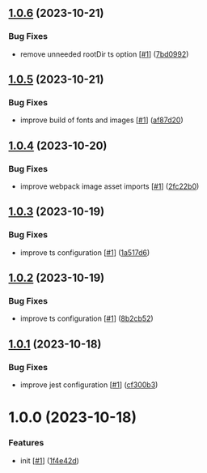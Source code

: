 ## [1.0.6](https://github.com/d3p1/app-ts-template/compare/v1.0.5...v1.0.6) (2023-10-21)


### Bug Fixes

* remove unneeded rootDir ts option [[#1](https://github.com/d3p1/app-ts-template/issues/1)] ([7bd0992](https://github.com/d3p1/app-ts-template/commit/7bd09924ea04039692f3f9589de5e496e306ff0a))

## [1.0.5](https://github.com/d3p1/app-ts-template/compare/v1.0.4...v1.0.5) (2023-10-21)


### Bug Fixes

* improve build of fonts and images [[#1](https://github.com/d3p1/app-ts-template/issues/1)] ([af87d20](https://github.com/d3p1/app-ts-template/commit/af87d208e5b4181eaeb5d28f09cf6661b75d1b0e))

## [1.0.4](https://github.com/d3p1/app-ts-template/compare/v1.0.3...v1.0.4) (2023-10-20)


### Bug Fixes

* improve webpack image asset imports [[#1](https://github.com/d3p1/app-ts-template/issues/1)] ([2fc22b0](https://github.com/d3p1/app-ts-template/commit/2fc22b0eacbbf3f13555ac00581c17a21ce46b3f))

## [1.0.3](https://github.com/d3p1/app-ts-template/compare/v1.0.2...v1.0.3) (2023-10-19)


### Bug Fixes

* improve ts configuration [[#1](https://github.com/d3p1/app-ts-template/issues/1)] ([1a517d6](https://github.com/d3p1/app-ts-template/commit/1a517d6450688c1512dcf375c9b2dd5f5f8df352))

## [1.0.2](https://github.com/d3p1/app-ts-template/compare/v1.0.1...v1.0.2) (2023-10-19)


### Bug Fixes

* improve ts configuration [[#1](https://github.com/d3p1/app-ts-template/issues/1)] ([8b2cb52](https://github.com/d3p1/app-ts-template/commit/8b2cb5222abf1ed8d6c7644e08e8862286e89547))

## [1.0.1](https://github.com/d3p1/app-ts-template/compare/v1.0.0...v1.0.1) (2023-10-18)


### Bug Fixes

* improve jest configuration [[#1](https://github.com/d3p1/app-ts-template/issues/1)] ([cf300b3](https://github.com/d3p1/app-ts-template/commit/cf300b3624ed74e40bcdaeff019774c22c87d8ef))

# 1.0.0 (2023-10-18)


### Features

* init [[#1](https://github.com/d3p1/app-ts-template/issues/1)] ([1f4e42d](https://github.com/d3p1/app-ts-template/commit/1f4e42d28e74c4ebc7190dba38e34727fcdca601))
